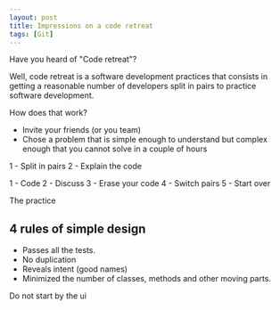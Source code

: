 ```yaml
---
layout: post
title: Impressions on a code retreat
tags: [Git]
---
```


Have you heard of "Code retreat"?

Well, code retreat is a software development practices that consists in getting
a reasonable number of developers split in pairs to practice software
development.

How does that work?

- Invite your friends (or you team)
- Chose a problem that is simple enough to understand but complex enough that you cannot solve in a couple of hours

1 - Split in pairs
2 - Explain the code

1 - Code
2 - Discuss
3 - Erase your code
4 - Switch pairs
5 - Start over


The practice

## 4 rules of simple design

- Passes all the tests.
- No duplication
- Reveals intent (good names)
- Minimized the number of classes, methods and other moving parts.

Do not start by the ui

